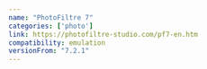 ```yaml
---
name: "PhotoFiltre 7"
categories: ['photo']
link: https://photofiltre-studio.com/pf7-en.htm
compatibility: emulation
versionFrom: "7.2.1"
---
```


